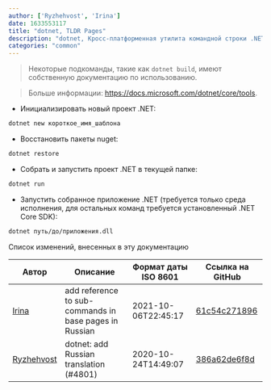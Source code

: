 ```yaml
---
author: ['Ryzhehvost', 'Irina']
date: 1633553117
title: "dotnet, TLDR Pages"
description: "dotnet, Кросс-платформенная утилита командной строки .NET для .NET Core."
categories: "common"
---
```

> Некоторые подкоманды, такие как `dotnet build`, имеют собственную документацию по использованию.

> Больше информации: <https://docs.microsoft.com/dotnet/core/tools>.

- Инициализировать новый проект .NET:

```bash
dotnet new короткое_имя_шаблона
```

- Восстановить пакеты nuget:

```bash
dotnet restore
```

- Собрать и запустить проект .NET в текущей папке:

```bash
dotnet run
```

- Запустить собранное приложение .NET (требуется только среда исполнения, для остальных команд требуется установленный .NET Core SDK):

```bash
dotnet путь/до/приложения.dll
```
Список изменений, внесенных в эту документацию


Автор | Описание | Формат даты ISO 8601 | Ссылка на GitHub
------|-----|-----|-----
[Irina](mailto:91758930+iridacea@users.noreply.github.com) | add reference to sub-commands in base pages in Russian | 2021-10-06T22:45:17 | [61c54c271896](https://github.com/tldr-pages/tldr/commit/61c54c271896bc8e442e68585b8d8cd2ce8929ce)
[Ryzhehvost](mailto:kotlyar.andrey@gmail.com) | dotnet: add Russian translation (#4801) | 2020-10-24T14:49:07 | [386a62de6f8d](https://github.com/tldr-pages/tldr/commit/386a62de6f8d47b5a8195393148ee29ae95abd34)

